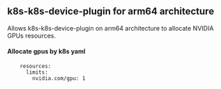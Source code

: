 ## k8s-k8s-device-plugin for arm64 architecture

Allows k8s-k8s-device-plugin on arm64 architecture to allocate  NVIDIA GPUs resources.



#### Allocate gpus by k8s yaml
```
    resources:
      limits:
        nvidia.com/gpu: 1
```
